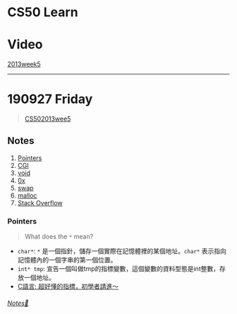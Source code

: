 # CS50 Learn

# Video
[2013week5](https://www.youtube.com/watch?v=IEuvKVjw2oM)

---
# 190927 Friday
> [CS502013wee5](https://www.youtube.com/watch?v=IEuvKVjw2oM)

## Notes
1. [Pointers](pointers)
3. [CGI](#cgi)
4. [void](#void)
5. [0x](#0x)
6. [swap](#swap)
7. [malloc](#malloc)
8. [Stack Overflow](#stack-overflow)

### Pointers
> What does the `*` mean?  
  - `char*`: `*` 是一個指針，儲存一個實際在記憶體裡的某個地址。`char*` 表示指向記憶體內的一個字串的第一個位置。
  - `int* tmp`: 宣告一個叫做tmp的指標變數，這個變數的資料型態是int整數，存放一個地址。
  - [C語言: 超好懂的指標，初學者請進～](https://kopu.chat/2017/05/15/c%e8%aa%9e%e8%a8%80-%e8%b6%85%e5%a5%bd%e6%87%82%e7%9a%84%e6%8c%87%e6%a8%99%ef%bc%8c%e5%88%9d%e5%ad%b8%e8%80%85%e8%ab%8b%e9%80%b2%ef%bd%9e/#comment-2589)
###### [Notes🔗](#notes)
